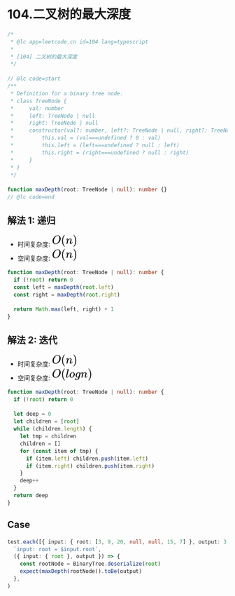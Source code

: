 # 104.二叉树的最大深度

```ts
/*
 * @lc app=leetcode.cn id=104 lang=typescript
 *
 * [104] 二叉树的最大深度
 */

// @lc code=start
/**
 * Definition for a binary tree node.
 * class TreeNode {
 *     val: number
 *     left: TreeNode | null
 *     right: TreeNode | null
 *     constructor(val?: number, left?: TreeNode | null, right?: TreeNode | null) {
 *         this.val = (val===undefined ? 0 : val)
 *         this.left = (left===undefined ? null : left)
 *         this.right = (right===undefined ? null : right)
 *     }
 * }
 */

function maxDepth(root: TreeNode | null): number {}
// @lc code=end
```

## 解法 1: 递归

- 时间复杂度: <!-- $O(n)$ --> <img style="transform: translateY(0.1em); background: white;" src="./svg/o-n.svg" alt="O(n)">
- 空间复杂度: <!-- $O(n)$ --> <img style="transform: translateY(0.1em); background: white;" src="./svg/o-n.svg" alt="O(n)">

```ts
function maxDepth(root: TreeNode | null): number {
  if (!root) return 0
  const left = maxDepth(root.left)
  const right = maxDepth(root.right)

  return Math.max(left, right) + 1
}
```

## 解法 2: 迭代

- 时间复杂度: <!-- $O(n)$ --> <img style="transform: translateY(0.1em); background: white;" src="./svg/o-n.svg" alt="O(n)">
- 空间复杂度: <!-- $O(logn)$ --> <img style="transform: translateY(0.1em); background: white;" src="./svg/o-log-n.svg" alt="O(logn)">

```ts
function maxDepth(root: TreeNode | null): number {
  if (!root) return 0

  let deep = 0
  let children = [root]
  while (children.length) {
    let tmp = children
    children = []
    for (const item of tmp) {
      if (item.left) children.push(item.left)
      if (item.right) children.push(item.right)
    }
    deep++
  }
  return deep
}
```

## Case

```ts
test.each([{ input: { root: [3, 9, 20, null, null, 15, 7] }, output: 3 }])(
  `input: root = $input.root`,
  ({ input: { root }, output }) => {
    const rootNode = BinaryTree.deserialize(root)
    expect(maxDepth(rootNode)).toBe(output)
  },
)
```
